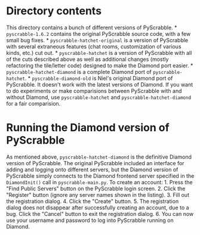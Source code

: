 # Directory contents
This directory contains a bunch of different versions of PyScrabble.
    * `pyscrabble-1.6.2` contains the original PyScrabble source code, with
    a few small bug fixes.
    * `pyscrabble-hatchet-original` is a version of PyScrabble with several extraneous
    features (chat rooms, customization of various kinds, etc.) cut out.
    * `pyscrabble-hatchet` is a version of PyScrabble with all of the cuts described
    above as well as additional changes (mostly refactoring the tile/letter code)
    designed to make the Diamond port easier.
    * `pyscrabble-hatchet-diamond` is a complete Diamond port of `pyscrabble-hatchet`.
    * `pyscrabble-diamond-old` is Niel's original Diamond port of PyScrabble.
    It doesn't work with the latest versions of Diamond.
If you want to do experiments or make comparisions between PyScrabble with and without
Diamond, use `pyscrabble-hatchet` and `pyscrabble-hatchet-diamond` for a fair
comparision.

# Running the Diamond version of PyScrabble
As mentioned above, `pyscrabble-hatchet-diamond` is the definitive Diamond
version of PyScrabble. The original PyScrabble included an interface for
adding and logging onto different servers, but the Diamond version of
PyScrabble simply connects to the Diamond frontend server specified in the
`DiamondInit()` call in `pyscrabble-main.py`. To create an account:
    1. Press the "Find Public Servers" button on the PyScrabble login screen.
    2. Click the "Register" button (ignore any server names shown in the listing).
    3. Fill out the registration dialog.
    4. Click the "Create" button.
    5. The registration dialog does not disappear after successfully creating an
    account, due to a bug. Click the "Cancel" button to exit the registration dialog.
    6. You can now use your username and password to log into PyScrabble running on Diamond.
